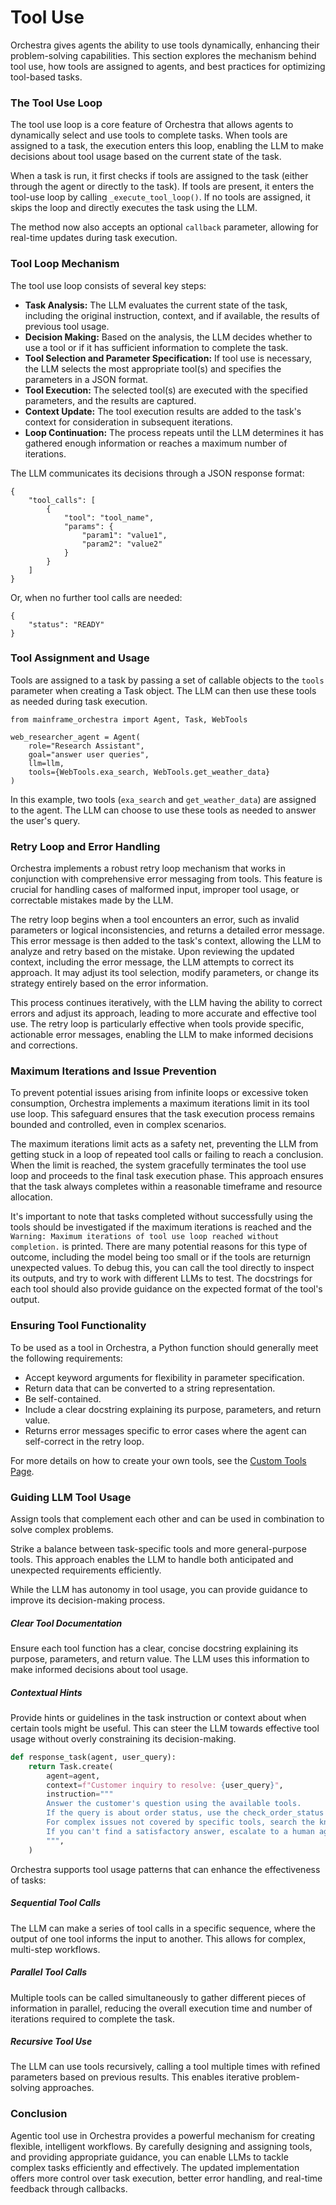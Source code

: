 # Tool Use

Orchestra gives agents the ability to use tools dynamically, enhancing their problem-solving capabilities. This section explores the mechanism behind tool use, how tools are assigned to agents, and best practices for optimizing tool-based tasks.

### The Tool Use Loop

The tool use loop is a core feature of Orchestra that allows agents to dynamically select and use tools to complete tasks. When tools are assigned to a task, the execution enters this loop, enabling the LLM to make decisions about tool usage based on the current state of the task.

When a task is run, it first checks if tools are assigned to the task (either through the agent or directly to the task). If tools are present, it enters the tool-use loop by calling `_execute_tool_loop()`. If no tools are assigned, it skips the loop and directly executes the task using the LLM.

The method now also accepts an optional `callback` parameter, allowing for real-time updates during task execution. 

### Tool Loop Mechanism

The tool use loop consists of several key steps:

- **Task Analysis:** The LLM evaluates the current state of the task, including the original instruction, context, and if available, the results of previous tool usage. 
- **Decision Making:** Based on the analysis, the LLM decides whether to use a tool or if it has sufficient information to complete the task. 
- **Tool Selection and Parameter Specification:** If tool use is necessary, the LLM selects the most appropriate tool(s) and specifies the parameters in a JSON format. 
- **Tool Execution:** The selected tool(s) are executed with the specified parameters, and the results are captured. 
- **Context Update:** The tool execution results are added to the task's context for consideration in subsequent iterations. 
- **Loop Continuation:** The process repeats until the LLM determines it has gathered enough information or reaches a maximum number of iterations.

The LLM communicates its decisions through a JSON response format:

```
{
    "tool_calls": [
        {
            "tool": "tool_name",
            "params": {
                "param1": "value1",
                "param2": "value2"
            }
        }
    ]
}
```

Or, when no further tool calls are needed:

```
{
    "status": "READY"
}
```

### Tool Assignment and Usage

Tools are assigned to a task by passing a set of callable objects to the `tools` parameter when creating a Task object. The LLM can then use these tools as needed during task execution.

```
from mainframe_orchestra import Agent, Task, WebTools

web_researcher_agent = Agent(
    role="Research Assistant",
    goal="answer user queries",
    llm=llm,
    tools={WebTools.exa_search, WebTools.get_weather_data}
)
```

In this example, two tools (`exa_search` and `get_weather_data`) are assigned to the agent. The LLM can choose to use these tools as needed to answer the user's query.

### Retry Loop and Error Handling

Orchestra implements a robust retry loop mechanism that works in conjunction with comprehensive error messaging from tools. This feature is crucial for handling cases of malformed input, improper tool usage, or correctable mistakes made by the LLM.

The retry loop begins when a tool encounters an error, such as invalid parameters or logical inconsistencies, and returns a detailed error message. This error message is then added to the task's context, allowing the LLM to analyze and retry based on the mistake. Upon reviewing the updated context, including the error message, the LLM attempts to correct its approach. It may adjust its tool selection, modify parameters, or change its strategy entirely based on the error information.

This process continues iteratively, with the LLM having the ability to correct errors and adjust its approach, leading to more accurate and effective tool use. The retry loop is particularly effective when tools provide specific, actionable error messages, enabling the LLM to make informed decisions and corrections.

### Maximum Iterations and Issue Prevention

To prevent potential issues arising from infinite loops or excessive token consumption, Orchestra implements a maximum iterations limit in its tool use loop. This safeguard ensures that the task execution process remains bounded and controlled, even in complex scenarios.

The maximum iterations limit acts as a safety net, preventing the LLM from getting stuck in a loop of repeated tool calls or failing to reach a conclusion. When the limit is reached, the system gracefully terminates the tool use loop and proceeds to the final task execution phase. This approach ensures that the task always completes within a reasonable timeframe and resource allocation. 

It's important to note that tasks completed without successfully using the tools should be investigated if the maximum iterations is reached and the `Warning: Maximum iterations of tool use loop reached without completion.` is printed. There are many potential reasons for this type of outcome, including the model being too small or if the tools are returnign unexpected values. To debug this, you can call the tool directly to inspect its outputs, and try to work with different LLMs to test. The docstrings for each tool should also provide guidance on the expected format of the tool's output.

### Ensuring Tool Functionality

To be used as a tool in Orchestra, a Python function should generally meet the following requirements:

- Accept keyword arguments for flexibility in parameter specification.
- Return data that can be converted to a string representation.
- Be self-contained.
- Include a clear docstring explaining its purpose, parameters, and return value.
- Returns error messages specific to error cases where the agent can self-correct in the retry loop.

For more details on how to create your own tools, see the [Custom Tools Page](/writing-custom-tools).

### Guiding LLM Tool Usage

Assign tools that complement each other and can be used in combination to solve complex problems.

Strike a balance between task-specific tools and more general-purpose tools. This approach enables the LLM to handle both anticipated and unexpected requirements efficiently.

While the LLM has autonomy in tool usage, you can provide guidance to improve its decision-making process.

##### Clear Tool Documentation

Ensure each tool function has a clear, concise docstring explaining its purpose, parameters, and return value. The LLM uses this information to make informed decisions about tool usage.

##### Contextual Hints

Provide hints or guidelines in the task instruction or context about when certain tools might be useful. This can steer the LLM towards effective tool usage without overly constraining its decision-making.

```python
def response_task(agent, user_query):
    return Task.create(
        agent=agent,
        context=f"Customer inquiry to resolve: {user_query}",
        instruction="""
        Answer the customer's question using the available tools. 
        If the query is about order status, use the check_order_status tool. 
        For complex issues not covered by specific tools, search the knowledge base. 
        If you can't find a satisfactory answer, escalate to a human agent.
        """,
    )
```

Orchestra supports tool usage patterns that can enhance the effectiveness of tasks:

##### Sequential Tool Calls

The LLM can make a series of tool calls in a specific sequence, where the output of one tool informs the input to another. This allows for complex, multi-step workflows.

##### Parallel Tool Calls

Multiple tools can be called simultaneously to gather different pieces of information in parallel, reducing the overall execution time and number of iterations required to complete the task.

##### Recursive Tool Use

The LLM can use tools recursively, calling a tool multiple times with refined parameters based on previous results. This enables iterative problem-solving approaches.

### Conclusion

Agentic tool use in Orchestra provides a powerful mechanism for creating flexible, intelligent workflows. By carefully designing and assigning tools, and providing appropriate guidance, you can enable LLMs to tackle complex tasks efficiently and effectively. The updated implementation offers more control over task execution, better error handling, and real-time feedback through callbacks.
